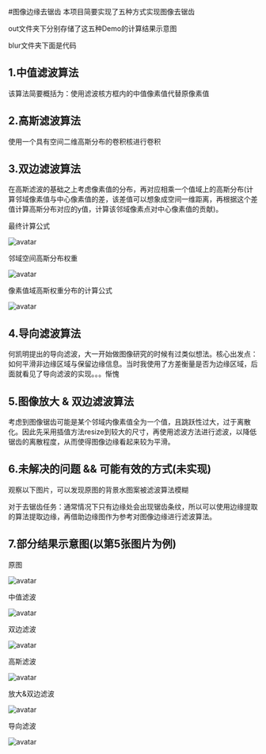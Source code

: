 #图像边缘去锯齿
本项目简要实现了五种方式实现图像去锯齿

out文件夹下分别存储了这五种Demo的计算结果示意图

blur文件夹下面是代码


## 1.中值滤波算法
该算法简要概括为：使用滤波核方框内的中值像素值代替原像素值




## 2.高斯滤波算法
使用一个具有空间二维高斯分布的卷积核进行卷积
## 3.双边滤波算法
在高斯滤波的基础之上考虑像素值的分布，再对应相乘一个值域上的高斯分布(计算邻域像素值与中心像素值的差，该差值可以想象成空间一维距离，再根据这个差值计算高斯分布对应的y值，计算该邻域像素点对中心像素值的贡献)。

最终计算公式

![avatar](markdownfig/bilateralfilter.jpg)

邻域空间高斯分布权重

![avatar](markdownfig/bilateralfilter_space_weight.jpg)

像素值域高斯权重分布的计算公式

![avatar](markdownfig/bilateralfilter_pix_value_weight.jpg)

## 4.导向滤波算法
何凯明提出的导向滤波，大一开始做图像研究的时候有过类似想法。核心出发点：如何平滑非边缘区域与保留边缘信息。当时我使用了方差衡量是否为边缘区域，后面就看见了导向滤波的实现。。。惭愧

## 5.图像放大  &  双边滤波算法


考虑到图像锯齿可能是某个邻域内像素值全为一个值，且跳跃性过大，过于离散化。因此先采用插值方法resize到较大的尺寸，再使用滤波方法进行滤波，以降低锯齿的离散程度，从而使得图像边缘看起来较为平滑。

## 6.未解决的问题  &&  可能有效的方式(未实现) 

观察以下图片，可以发现原图的背景水图案被滤波算法模糊


对于去锯齿任务：通常情况下只有边缘处会出现锯齿条纹，所以可以使用边缘提取的算法提取边缘，再借助边缘图作为参考对图像边缘进行滤波算法。



## 7.部分结果示意图(以第5张图片为例)

原图

![avatar](org/5.png)

中值滤波

![avatar](out/medianblur/5.png)

双边滤波

![avatar](out/bilaterfilter/5.png)

高斯滤波

![avatar](out/gaussianblur/5.png)

放大&双边滤波

![avatar](out/test_resize/5.png)

导向滤波

![avatar](out/guideblur/5.png)



